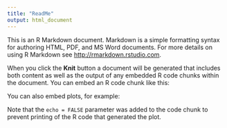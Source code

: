 ```yaml
---
title: "ReadMe"
output: html_document
---
```


This is an R Markdown document. Markdown is a simple formatting syntax for authoring HTML, PDF, and MS Word documents. For more details on using R Markdown see <http://rmarkdown.rstudio.com>.

When you click the **Knit** button a document will be generated that includes both content as well as the output of any embedded R code chunks within the document. You can embed an R code chunk like this:

You can also embed plots, for example:

Note that the `echo = FALSE` parameter was added to the code chunk to prevent printing of the R code that generated the plot.
